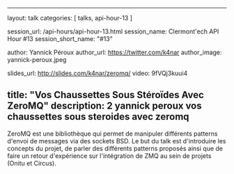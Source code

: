 ---
layout: talk
categories: [ talks, api-hour-13 ]

session_url: /api-hours/api-hour-13.html
session_name: Clermont'ech API Hour &#35;13
session_short_name: "&#35;13"

author: Yannick Péroux
author_url: https://twitter.com/k4nar
author_image: yannick-peroux.jpeg

slides_url:  http://slides.com/k4nar/zeromq/
video: 9fVQj3kuui4

title: "Vos Chaussettes Sous Stéroïdes Avec ZeroMQ"
description: 2 yannick peroux vos chaussettes sous steroides avec zeromq
------

ZeroMQ est une bibliothèque qui permet de manipuler différents patterns d'envoi
de messages via des sockets BSD. Le but du talk est d'introduire les concepts
du projet, de parler des différents patterns proposés ainsi que de faire un
retour d'expérience sur l'intégration de ZMQ au sein de projets (Onitu et
Circus).
